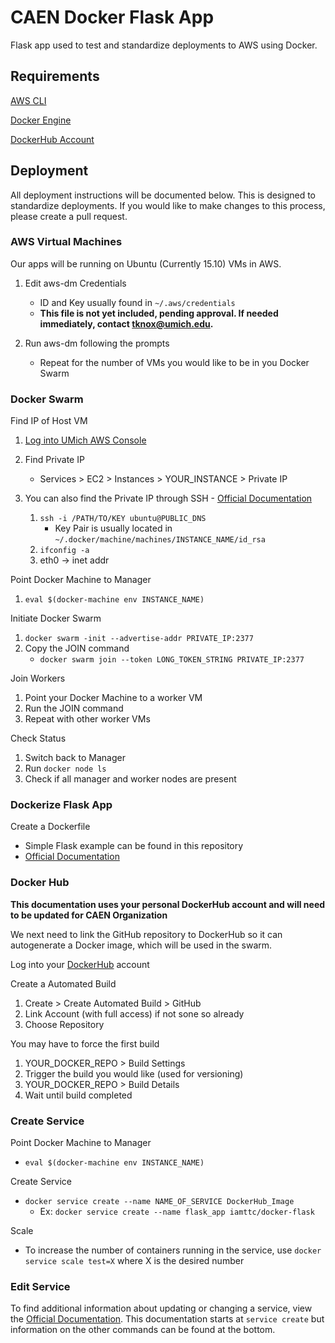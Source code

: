 # CAEN Docker Flask App

Flask app used to test and standardize deployments to AWS using Docker.


## Requirements

[AWS CLI](https://aws.amazon.com/cli/)

[Docker Engine](https://docs.docker.com/engine/installation/)

[DockerHub Account](https://hub.docker.com/)



## Deployment

All deployment instructions will be documented below. This is designed to
standardize deployments. If you would like to make changes to this process,
please create a pull request.



### AWS Virtual Machines

Our apps will be running on Ubuntu (Currently 15.10) VMs in AWS.

1. Edit aws-dm Credentials
	* ID and Key usually found in `~/.aws/credentials`
	* __This file is not yet included, pending approval. If needed
immediately, contact tknox@umich.edu.__

2. Run aws-dm following the prompts
	* Repeat for the number of VMs you would like to be in you Docker Swarm



### Docker Swarm

Find IP of Host VM

1. [Log into UMich AWS Console](https://michigan-engineering.signin.aws.amazon.com/console)
2. Find Private IP
	* Services > EC2 > Instances > YOUR_INSTANCE > Private IP
3. You can also find the Private IP through SSH - [Official Documentation](http://docs.aws.amazon.com/AWSEC2/latest/UserGuide/AccessingInstancesLinux.html)

	1. `ssh -i /PATH/TO/KEY ubuntu@PUBLIC_DNS`
		* Key Pair is usually located in `~/.docker/machine/machines/INSTANCE_NAME/id_rsa`
	2. `ifconfig -a`
	3. eth0 -> inet addr

Point Docker Machine to Manager

1. `eval $(docker-machine env INSTANCE_NAME)`

Initiate Docker Swarm

1. `docker swarm -init --advertise-addr PRIVATE_IP:2377`
2. Copy the JOIN command
	* `docker swarm join --token LONG_TOKEN_STRING PRIVATE_IP:2377`

Join Workers

1. Point your Docker Machine to a worker VM
2. Run the JOIN command
3. Repeat with other worker VMs

Check Status

1. Switch back to Manager
2. Run `docker node ls`
3. Check if all manager and worker nodes are present



### Dockerize Flask App

Create a Dockerfile
* Simple Flask example can be found in this repository
* [Official Documentation](https://docs.docker.com/engine/reference/builder/)



### Docker Hub

__This documentation uses your personal DockerHub account and will need to be updated
for CAEN Organization__

We next need to link the GitHub repository to DockerHub so it can autogenerate
a Docker image, which will be used in the swarm.

Log into your [DockerHub](https://hub.docker.com/) account

Create a Automated Build

1. Create > Create Automated Build > GitHub
2. Link Account (with full access) if not sone so already
3. Choose Repository

You may have to force the first build

1. YOUR_DOCKER_REPO > Build Settings
2. Trigger the build you would like (used for versioning)
3. YOUR_DOCKER_REPO > Build Details
4. Wait until build completed



### Create Service

Point Docker Machine to Manager
* `eval $(docker-machine env INSTANCE_NAME)`

Create Service

* `docker service create --name NAME_OF_SERVICE DockerHub_Image`
	* Ex: `docker service create --name flask_app iamttc/docker-flask`

Scale
* To increase the number of containers running in the service, use
`docker service scale test=X` where X is the desired number



### Edit Service

To find additional information about updating or changing a service, view
the [Official Documentation](https://docs.docker.com/engine/reference/commandline/service_create/).
This documentation starts at `service create` but information on the other commands
can be found at the bottom.
